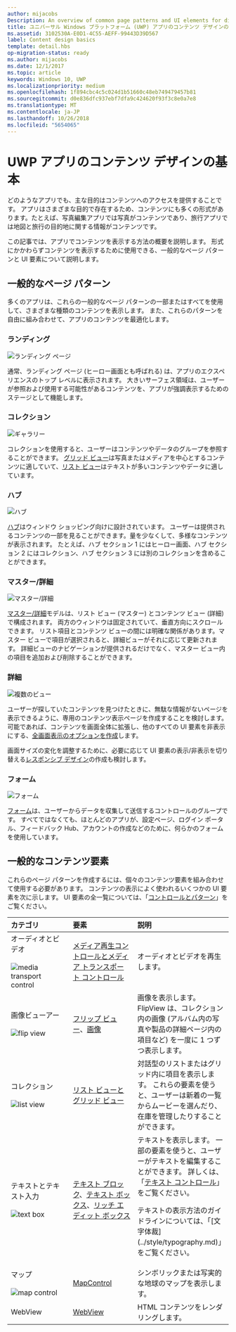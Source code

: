 ```yaml
---
author: mijacobs
Description: An overview of common page patterns and UI elements for displaying content in your UWP app.
title: ユニバーサル Windows プラットフォーム (UWP) アプリのコンテンツ デザインの基本
ms.assetid: 3102530A-E0D1-4C55-AEFF-99443D39D567
label: Content design basics
template: detail.hbs
op-migration-status: ready
ms.author: mijacobs
ms.date: 12/1/2017
ms.topic: article
keywords: Windows 10, UWP
ms.localizationpriority: medium
ms.openlocfilehash: 1f894cbc4c5c024d1b51660c48eb749479457b81
ms.sourcegitcommit: d0e836dfc937ebf7dfa9c424620f93f3c8e0a7e8
ms.translationtype: MT
ms.contentlocale: ja-JP
ms.lasthandoff: 10/26/2018
ms.locfileid: "5654065"
---
```

# <a name="content-design-basics-for-uwp-apps"></a>UWP アプリのコンテンツ デザインの基本

どのようなアプリでも、主な目的はコンテンツへのアクセスを提供することです。 アプリはさまざまな目的で存在するため、コンテンツにも多くの形式があります。たとえば、写真編集アプリでは写真がコンテンツであり、旅行アプリでは地図と旅行の目的地に関する情報がコンテンツです。 

この記事では、アプリでコンテンツを表示する方法の概要を説明します。 形式にかかわらずコンテンツを表示するために使用できる、一般的なページ パターンと UI 要素について説明します。

## <a name="common-page-patterns"></a>一般的なページ パターン

多くのアプリは、これらの一般的なページ パターンの一部またはすべてを使用して、さまざまな種類のコンテンツを表示します。 また、これらのパターンを自由に組み合わせて、アプリのコンテンツを最適化します。

### <a name="landing"></a>ランディング

![ランディング ページ](images/content-basics/hero-screen.png)

通常、ランディング ページ (ヒーロー画面とも呼ばれる) は、アプリのエクスペリエンスのトップ レベルに表示されます。 大きいサーフェス領域は、ユーザーが参照および使用する可能性があるコンテンツを、アプリが強調表示するためのステージとして機能します。

### <a name="collections"></a>コレクション

![ギャラリー](images/content-basics/gridview.png)

コレクションを使用すると、ユーザーはコンテンツやデータのグループを参照することができます。 [グリッド ビュー](../controls-and-patterns/item-templates-gridview.md)は写真またはメディアを中心とするコンテンツに適していて、[リスト ビュー](../controls-and-patterns/item-templates-listview.md)はテキストが多いコンテンツやデータに適しています。

### <a name="hub"></a>ハブ

![ハブ](images/content-basics/hub.png)

[ハブ](../controls-and-patterns/hub.md)はウィンドウ ショッピング向けに設計されています。 ユーザーは提供されるコンテンツの一部を見ることができます。量を少なくして、多様なコンテンツが表示されます。 たとえば、ハブ セクション 1 にはヒーロー画面、ハブ セクション 2 にはコレクション、ハブ セクション 3 には別のコレクションを含めることができます。

### <a name="masterdetail"></a>マスター/詳細

![マスター/詳細](images/content-basics/master-detail.png)

[マスター/詳細](../controls-and-patterns/master-details.md)モデルは、リスト ビュー (マスター) とコンテンツ ビュー (詳細) で構成されます。 両方のウィンドウは固定されていて、垂直方向にスクロールできます。 リスト項目とコンテンツ ビューの間には明確な関係があります。マスター ビューで項目が選択されると、詳細ビューがそれに応じて更新されます。 詳細ビューのナビゲーションが提供されるだけでなく、マスター ビュー内の項目を追加および削除することができます。

### <a name="details"></a>詳細

![複数のビュー](images/multi-view.png)

ユーザーが探していたコンテンツを見つけたときに、無駄な情報がないページを表示できるように、専用のコンテンツ表示ページを作成することを検討します。 可能であれば、コンテンツを画面全体に拡張し、他のすべての UI 要素を非表示にする、[全画面表示のオプションを作成](../layout/show-multiple-views.md)します。 

画面サイズの変化を調整するために、必要に応じて UI 要素の表示/非表示を切り替える[レスポンシブ デザイン](design-and-ui-intro.md)の作成も検討します。

### <a name="forms"></a>フォーム
![フォーム](images/content-basics/forms.png)

[フォーム](../controls-and-patterns/forms.md)は、ユーザーからデータを収集して送信するコントロールのグループです。 すべてではなくても、ほとんどのアプリが、設定ページ、ログイン ポータル、フィードバック Hub、アカウントの作成などのために、何らかのフォームを使用しています。 

## <a name="common-content-elements"></a>一般的なコンテンツ要素

これらのページ パターンを作成するには、個々のコンテンツ要素を組み合わせて使用する必要があります。 コンテンツの表示によく使われるいくつかの UI 要素を次に示します。 UI 要素の全一覧については、「[コントロールとパターン](../controls-and-patterns/index.md)」をご覧ください。

<div class="mx-responsive-img">
<table>
<colgroup>
<col width="33%" />
<col width="33%" />
<col width="33%" />
</colgroup>
<thead>
<tr class="header">
<th align="left">カテゴリ</th>
<th align="left">要素</th>
<th align="left">説明</th>
</tr>
</thead>
<tbody>
<tr class="odd">
<td align="left">オーディオとビデオ<br/><br/>
    <img src="images/content-basics/media-transport.png" alt="media transport control" /></td>
<td align="left"><a href="../controls-and-patterns/media-playback.md">メディア再生コントロールとメディア トランスポート コントロール</a></td>
<td align="left">オーディオとビデオを再生します。</td>
</tr>
<tr class="even">
<td align="left">画像ビューアー<br/><br/>
    <img src="images/content-basics/flipview.jpg" alt="flip view" /></td>
<td align="left"><a href="../controls-and-patterns/flipview.md">フリップ ビュー</a>、<a href="../controls-and-patterns/images-imagebrushes.md">画像</a></td>
<td align="left">画像を表示します。 FlipView は、コレクション内の画像 (アルバム内の写真や製品の詳細ページ内の項目など) を一度に 1 つずつ表示します。</td>
</tr>
<tr class="odd">
<td align="left">コレクション <br/><br/>
    <img src="images/content-basics/listview.png" alt="list view" /></td>
<td align="left"><a href="../controls-and-patterns/lists.md">リスト ビューとグリッド ビュー</a></td>
<td align="left">対話型のリストまたはグリッド内に項目を表示します。 これらの要素を使うと、ユーザーは新着の一覧からムービーを選んだり、在庫を管理したりすることができます。</td>
</tr>
<tr class="even">
<td align="left">テキストとテキスト入力 <br/><br/>
    <img src="images/content-basics/textbox.png" alt="text box" /></td>
<td align="left"><p><a href="../controls-and-patterns/text-block.md">テキスト ブロック</a>、<a href="../controls-and-patterns/text-box.md">テキスト ボックス</a>、<a href="../controls-and-patterns/rich-edit-box.md">リッチ エディット ボックス</a></p>
</td>
<td align="left">テキストを表示します。 一部の要素を使うと、ユーザーがテキストを編集することができます。 詳しくは、「<a href="../controls-and-patterns/text-controls.md">テキスト コントロール</a>」をご覧ください。
<p>テキストの表示方法のガイドラインについては、「[文字体裁](../style/typography.md)」をご覧ください。</p>
</td>
</tr>
<tr class="odd">
<td align="left">マップ<br/><br/>
    <img src="images/content-basics/mapcontrol.png" alt="map control" /></td>
<td align="left"><a href="../../maps-and-location/display-maps.md">MapControl</a></td>
<td align="left">シンボリックまたは写実的な地球のマップを表示します。</td>
</tr>
<tr class="even">
<td align="left">WebView</td>
<td align="left"><a href="../controls-and-patterns/web-view.md">WebView</a></td>
<td align="left">HTML コンテンツをレンダリングします。</td>
</tr>
</tbody>
</table>
</div>
